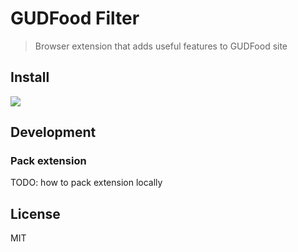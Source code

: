# GUDFood Filter

[link-cws]: https://chrome.google.com/webstore/detail/gudfood-filter/fiaebiaaakpncdnaoplmcgbgopmnhnlc "Version published on Chrome Web Store"

> Browser extension that adds useful features to GUDFood site

## Install
[][link-cws] [<img valign="middle" src="https://img.shields.io/chrome-web-store/v/fiaebiaaakpncdnaoplmcgbgopmnhnlc.svg">][link-cws]

## Development

### Pack extension

TODO: how to pack extension locally

## License

MIT
